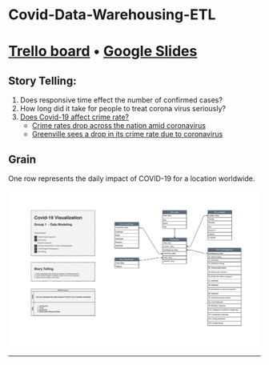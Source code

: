 # Covid-Data-Warehousing-ETL
# [Trello board](https://trello.com/b/YDYSB3Xt/group-1-project) • [Google Slides](https://docs.google.com/presentation/d/147y-GaIxfaKtQoGj5RWp1g32IdezM2v8BWCAeLH_Nbs/edit?usp=sharinghttps://docs.google.com/presentation/d/147y-GaIxfaKtQoGj5RWp1g32IdezM2v8BWCAeLH_Nbs/edit?usp=sharing)

## Story Telling:
1. Does responsive time effect the number of confirmed cases? 
2. How long did it take for people to treat corona virus seriously?
3. [Does Covid-19 affect crime rate?](https://github.com/Illinois-Tech-Projects/Covid-Data-Warehousing-ETL/tree/master/6_reporting/crime_viz)
    - [Crime rates drop across the nation amid coronavirus](https://thehill.com/homenews/state-watch/491055-crime-rates-drop-across-the-nation-amid-coronavirus)
    - [Greenville sees a drop in its crime rate due to coronavirus](https://www.witn.com/content/news/Greenville-sees-a-drop-in-its-crime-rate-due-to-coronavirus-569840881.html)

## Grain
One row represents the daily impact of COVID-19 for a location worldwide.

![data_model](https://github.com/Illinois-Tech-Projects/Covid-Data-Warehousing-ETL/blob/master/4_Data_Modeling/covid_data_modelingV3.png?raw=true)


-----